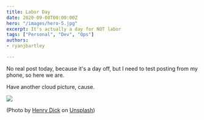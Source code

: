 ```yaml
---
title: Labor Day
date: 2020-09-08T00:00:00Z
hero: "/images/hero-5.jpg"
excerpt: It's actually a day for NOT labor
tags: ["Personal", "Dev", "Ops"]
authors:
- ryanjbartley

---
```


No real post today, because it's a day off, but I need to test posting from my phone, so here we are.

Have another cloud picture, cause.

![](/gphugo/images/henry-dick-fjn7zfuvm8w-unsplash.jpg)

(Photo by [Henry Dick](https://unsplash.com/@henry_photo?utm_source=unsplash&utm_medium=referral&utm_content=creditCopyText) on [Unsplash](https://unsplash.com/s/photos/cloud?utm_source=unsplash&utm_medium=referral&utm_content=creditCopyText))